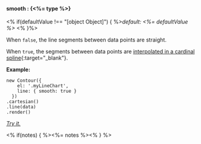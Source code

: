 #### **smooth** : {<%= type %>}

<% if(defaultValue !== "[object Object]") { %>*default: <%= defaultValue %>* <% }%>

When `false`, the line segments between data points are straight.

When `true`, the segments between data points are [interpolated in a cardinal spline](http://en.wikipedia.org/wiki/Cubic_Hermite_spline#Cardinal_spline){:target="_blank"}.

**Example:**

    new Contour({
        el: '.myLineChart',
        line: { smooth: true }
      })
    .cartesian()
    .line(data)
    .render()

*[Try it.](http://jsfiddle.net/gh/get/library/pure/forio/contour/tree/master/src/documentation/fiddle/config.line.smooth/)*

<% if(notes) { %><%= notes %><% } %>

